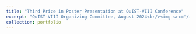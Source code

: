```yaml
---
title: "Third Prize in Poster Presentation at QuIST-VIII Conference"
excerpt: "QuIST-VIII Organizing Committee, August 2024<br/><img src='/images/20240804.png'>"
collection: portfolio
---
```

